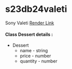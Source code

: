 # s23db24valeti
Sony Valeti
[Render Link](https://s23db24valeti.onrender.com/)


#### Class Dessert details :
* Dessert
    * name - string
    * price - number
    * quantity - number

